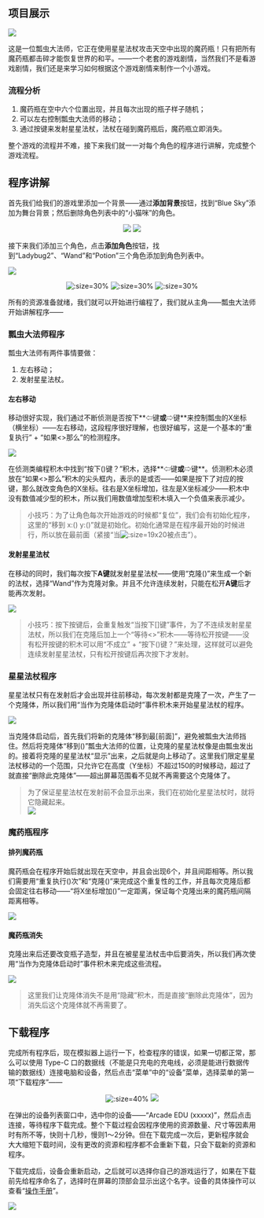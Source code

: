 ## 项目展示

![](_media/2-0.gif)

这是一位瓢虫大法师，它正在使用星星法杖攻击天空中出现的魔药瓶！只有把所有魔药瓶都击碎才能恢复世界的和平。——一个老套的游戏剧情，当然我们不是看游戏剧情，我们还是来学习如何根据这个游戏剧情来制作一个小游戏。

### 流程分析

1. 魔药瓶在空中六个位置出现，并且每次出现的瓶子样子随机；
1. 可以左右控制瓢虫大法师的移动；
1. 通过按键来发射星星法杖，法杖在碰到魔药瓶后，魔药瓶立即消失。

整个游戏的流程并不难，接下来我们就一一对每个角色的程序进行讲解，完成整个游戏流程。

## 程序讲解

首先我们给我们的游戏里添加一个背景——通过**添加背景**按钮，找到“Blue Sky”添加为舞台背景；然后删除角色列表中的“小猫咪”的角色。

<center>

![](_media/2-1.png)
![](_media/2-2.png)

</center>

接下来我们添加三个角色，点击**添加角色**按钮，找到“Ladybug2”、“Wand”和“Potion”三个角色添加到角色列表中。

![](_media/2-3.png)

<center>

![](_media/2-4.png ":size=30%")
![](_media/2-5.png ":size=30%")
![](_media/2-6.png ":size=30%")

</center>

所有的资源准备就绪，我们就可以开始进行编程了，我们就从主角——瓢虫大法师开始讲解程序——

### 瓢虫大法师程序

瓢虫大法师有两件事情要做：

1. 左右移动；
1. 发射星星法杖。

#### 左右移动

移动很好实现，我们通过不断侦测是否按下**⇦键**或**⇨键**来控制瓢虫的X坐标（横坐标）——左右移动，这段程序很好理解，也很好编写，这是一个基本的“重复执行” + “如果\<>那么”的检测程序。

![](_media/2-7.png)

在侦测类编程积木中找到“按下()键？”积木，选择**⇦键**或**⇨键**。侦测积木必须放在“如果\<>那么”积木的尖头框内，表示的是或否——如果是按下了对应的按键，那么就改变角色的X坐标。往右是X坐标增加，往左是X坐标减少——积木中没有数值减少型的积木，所以我们用数值增加型积木填入一个负值来表示减少。

> 小技巧：为了让角色每次开始游戏的时候都“复位”，我们会有初始化程序，这里的“移到 x:() y:()”就是初始化。初始化通常是在程序最开始的时候进行，所以放在最前面（紧接“当![](../../../_media/greenflag.svg ":size=19x20")被点击”）。

#### 发射星星法杖

在移动的同时，我们每次按下**A键**就发射星星法杖——使用“克隆()”来生成一个新的法杖，选择“Wand”作为克隆对象。并且不允许连续发射，只能在松开**A键**后才能再次发射。

![](_media/2-8.png)

> 小技巧：按下按键后，会重复触发“当按下\[\]键”事件，为了不连续发射星星法杖，所以我们在克隆后加上一个“等待\<>”积木——等待松开按键——没有松开按键的积木可以用“不成立” + “按下()键？”来处理，这样就可以避免连续发射星星法杖，只有松开按键后再次按下才发射。

### 星星法杖程序

星星法杖只有在发射后才会出现并往前移动，每次发射都是克隆了一次，产生了一个克隆体，所以我们用“当作为克隆体启动时”事件积木来开始星星法杖的程序。

![](_media/2-9.png)

当克隆体启动后，首先我们将新的克隆体“移到最\[前面\]”，避免被瓢虫大法师挡住。然后将克隆体“移到()”瓢虫大法师的位置，让克隆的星星法杖像是由瓢虫发出的。接着将克隆的星星法杖“显示”出来，之后就是向上移动了。这里我们限定星星法杖移动的一个范围，只允许它在高度（Y坐标）不超过150的时候移动，超过了就直接“删除此克隆体”——超出屏幕范围看不见就不再需要这个克隆体了。

> 为了保证星星法杖在发射前不会显示出来，我们在初始化星星法杖时，就将它隐藏起来。<br />![](_media/2-10.png)

### 魔药瓶程序

#### 排列魔药瓶

魔药瓶会在程序开始后就出现在天空中，并且会出现6个，并且间距相等。所以我们需要用“重复执行()次”和“克隆()”来完成这个重复性的工作，并且每次克隆后都会固定往右移动——“将X坐标增加()”一定距离，保证每个克隆出来的魔药瓶间隔距离相等。

![](_media/2-11.png)

#### 魔药瓶消失

克隆出来后还要改变瓶子造型，并且在被星星法杖击中后要消失，所以我们再次使用“当作为克隆体启动时”事件积木来完成这些流程。

![](_media/2-12.png)

> 这里我们让克隆体消失不是用“隐藏”积木，而是直接“删除此克隆体”，因为消失后这个克隆体就不再需要了。

## 下载程序

完成所有程序后，现在模拟器上运行一下，检查程序的错误，如果一切都正常，那么可以使用 Type-C 口的数据线（不能是只充电的充电线，必须是能进行数据传输的数据线）连接电脑和设备，然后点击“菜单”中的“设备”菜单，选择菜单的第一项“下载程序”——

<center>

![](_media/1-5.png ":size=40%")
![](_media/1-6.png)

</center>

在弹出的设备列表窗口中，选中你的设备——“Arcade EDU (xxxxx)”，然后点击连接，等待程序下载完成。整个下载过程会因程序使用的资源数量、尺寸等因素用时有所不等，快则十几秒，慢则1～2分钟。但在下载完成一次后，更新程序就会大大缩短下载时间，没有更改的资源和程序都不会重新下载，只会下载新的资源和程序。

下载完成后，设备会重新启动，之后就可以选择你自己的游戏运行了，如果在下载前先给程序命名了，选择时在屏幕的顶部会显示出这个名字。设备的具体操作可以查看“[操作手册](/zh-cn/os.md)”。

![](_media/2-0.gif)
